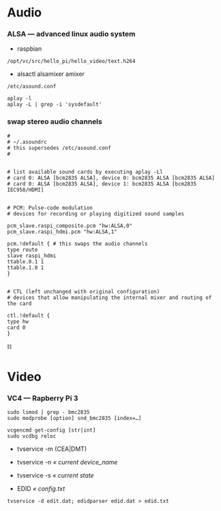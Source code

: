 # Audio

### ALSA — advanced linux audio system

* raspbian
```
/opt/vc/src/hello_pi/hello_video/text.h264
```

* alsactl alsamixer amixer
```
/etc/asound.conf
```
```
aplay -l
aplay -L | grep -i 'sysdefault'
```

### swap stereo audio channels

```
#
# ~/.asoundrc
# this supersedes /etc/asound.conf
#


# list available sound cards by executing aplay -Ll
# card 0: ALSA [bcm2835 ALSA], device 0: bcm2835 ALSA [bcm2835 ALSA]
# card 0: ALSA [bcm2835 ALSA], device 1: bcm2835 ALSA [bcm2835 IEC958/HDMI]


# PCM: Pulse-code modulation
# devices for recording or playing digitized sound samples

pcm_slave.raspi_composite.pcm "hw:ALSA,0"
pcm_slave.raspi_hdmi.pcm "hw:ALSA,1"

pcm.!default { # this swaps the audio channels
type route
slave raspi_hdmi
ttable.0.1 1
ttable.1.0 1
}


# CTL (left unchanged with original configuration)
# devices that allow manipulating the internal mixer and routing of the card

ctl.!default {
type hw
card 0
}
```


:chains:

# Video

### VC4 — Rapberry Pi 3 

```
sudo lsmod | grep - bmc2835
sudo modprobe [option] snd_bmc2835 [index=…]
```
```
vcgencmd get-config [str|int]
sudo vcdbg reloc
```


* tvservice -m (CEA|DMT)
* tvservice -n _« current device\_name_
* tvservice -s _« current state_

* EDID _« config.txt_
```
tvservice -d edit.dat; edidparser edid.dat > edid.txt
```
